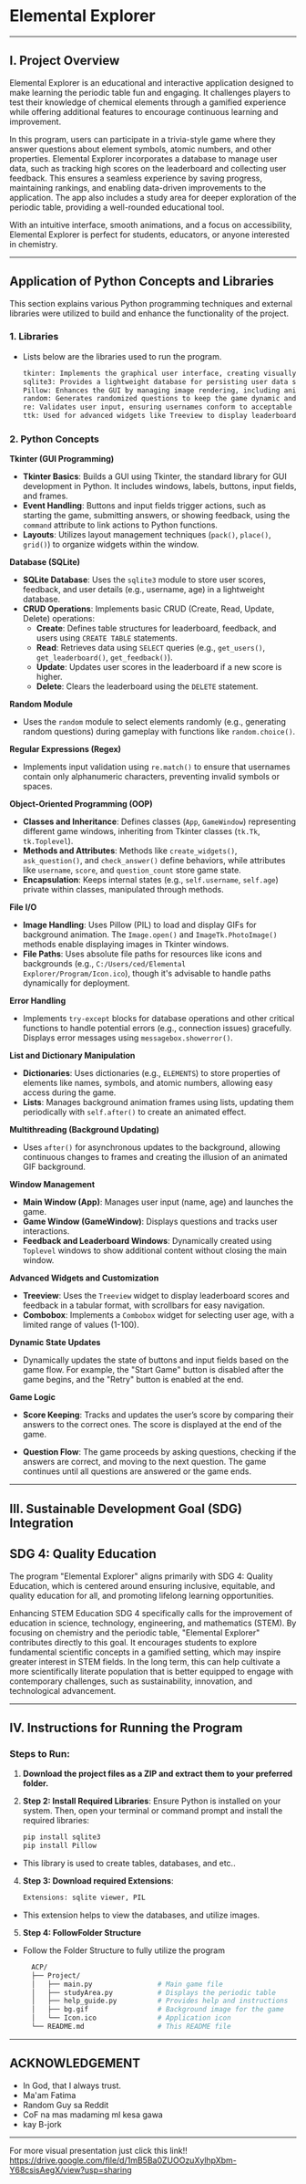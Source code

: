 # Elemental Explorer

---

## I. Project Overview

Elemental Explorer is an educational and interactive application designed to make learning the periodic table fun and engaging. It challenges players to test their knowledge of chemical elements through a gamified experience while offering additional features to encourage continuous learning and improvement.

In this program, users can participate in a trivia-style game where they answer questions about element symbols, atomic numbers, and other properties. Elemental Explorer incorporates a database to manage user data, such as tracking high scores on the leaderboard and collecting user feedback. This ensures a seamless experience by saving progress, maintaining rankings, and enabling data-driven improvements to the application. The app also includes a study area for deeper exploration of the periodic table, providing a well-rounded educational tool.

With an intuitive interface, smooth animations, and a focus on accessibility, Elemental Explorer is perfect for students, educators, or anyone interested in chemistry.

---

## Application of Python Concepts and Libraries

This section explains various Python programming techniques and external libraries were utilized to build and enhance the functionality of the project.

### 1. Libraries
   - Lists below are the libraries used to run the program.
      ```bash
      tkinter: Implements the graphical user interface, creating visually structured windows, buttons, labels, and other elements for the application.
      sqlite3: Provides a lightweight database for persisting user data such as scores and feedback.
      Pillow: Enhances the GUI by managing image rendering, including animated GIFs, ensuring a polished visual presentation.
      random: Generates randomized questions to keep the game dynamic and challenging.
      re: Validates user input, ensuring usernames conform to acceptable standards.
      ttk: Used for advanced widgets like Treeview to display leaderboard and feedback tables.
      
### 2. Python Concepts
**Tkinter (GUI Programming)**
   - **Tkinter Basics**: Builds a GUI using Tkinter, the standard library for GUI development in Python. It includes windows, labels, buttons, input fields, and frames.
   - **Event Handling**: Buttons and input fields trigger actions, such as starting the game, submitting answers, or showing feedback, using the `command` attribute to link actions to Python functions.
   - **Layouts**: Utilizes layout management techniques (`pack()`, `place()`, `grid()`) to organize widgets within the window.

**Database (SQLite)**
   - **SQLite Database**: Uses the `sqlite3` module to store user scores, feedback, and user details (e.g., username, age) in a lightweight database.
   - **CRUD Operations**: Implements basic CRUD (Create, Read, Update, Delete) operations:
     - **Create**: Defines table structures for leaderboard, feedback, and users using `CREATE TABLE` statements.
     - **Read**: Retrieves data using `SELECT` queries (e.g., `get_users()`, `get_leaderboard()`, `get_feedback()`).
     - **Update**: Updates user scores in the leaderboard if a new score is higher.
     - **Delete**: Clears the leaderboard using the `DELETE` statement.

**Random Module**
   - Uses the `random` module to select elements randomly (e.g., generating random questions) during gameplay with functions like `random.choice()`.

**Regular Expressions (Regex)**
   - Implements input validation using `re.match()` to ensure that usernames contain only alphanumeric characters, preventing invalid symbols or spaces.

**Object-Oriented Programming (OOP)**
   - **Classes and Inheritance**: Defines classes (`App`, `GameWindow`) representing different game windows, inheriting from Tkinter classes (`tk.Tk`, `tk.Toplevel`).
   - **Methods and Attributes**: Methods like `create_widgets()`, `ask_question()`, and `check_answer()` define behaviors, while attributes like `username`, `score`, and `question_count` store game state.
   - **Encapsulation**: Keeps internal states (e.g., `self.username`, `self.age`) private within classes, manipulated through methods.

**File I/O**
   - **Image Handling**: Uses Pillow (PIL) to load and display GIFs for background animation. The `Image.open()` and `ImageTk.PhotoImage()` methods enable displaying images in Tkinter windows.
   - **File Paths**: Uses absolute file paths for resources like icons and backgrounds (e.g., `C:/Users/ced/Elemental Explorer/Program/Icon.ico`), though it's advisable to handle paths dynamically for deployment.

**Error Handling**
   - Implements `try-except` blocks for database operations and other critical functions to handle potential errors (e.g., connection issues) gracefully. Displays error messages using `messagebox.showerror()`.

**List and Dictionary Manipulation**
   - **Dictionaries**: Uses dictionaries (e.g., `ELEMENTS`) to store properties of elements like names, symbols, and atomic numbers, allowing easy access during the game.
   - **Lists**: Manages background animation frames using lists, updating them periodically with `self.after()` to create an animated effect.

**Multithreading (Background Updating)**
   - Uses `after()` for asynchronous updates to the background, allowing continuous changes to frames and creating the illusion of an animated GIF background.

**Window Management**
   - **Main Window (App)**: Manages user input (name, age) and launches the game.
   - **Game Window (GameWindow)**: Displays questions and tracks user interactions.
   - **Feedback and Leaderboard Windows**: Dynamically created using `Toplevel` windows to show additional content without closing the main window.

**Advanced Widgets and Customization**
   - **Treeview**: Uses the `Treeview` widget to display leaderboard scores and feedback in a tabular format, with scrollbars for easy navigation.
   - **Combobox**: Implements a `Combobox` widget for selecting user age, with a limited range of values (1-100).

**Dynamic State Updates**
   - Dynamically updates the state of buttons and input fields based on the game flow. For example, the "Start Game" button is disabled after the game begins, and the "Retry" button is enabled at the end.

**Game Logic**
   - **Score Keeping**: Tracks and updates the user’s score by comparing their answers to the correct ones. The score is displayed at the end of the game.
   
   - **Question Flow**: The game proceeds by asking questions, checking if the answers are correct, and moving to the next question. The game continues until all questions are answered or the game ends.

---

## III. Sustainable Development Goal (SDG) Integration

## SDG 4: Quality Education

The program "Elemental Explorer" aligns primarily with SDG 4: Quality Education, which is centered around ensuring inclusive, equitable, and quality education for all, and promoting lifelong learning opportunities.

Enhancing STEM Education SDG 4 specifically calls for the improvement of education in science, technology, engineering, and mathematics (STEM). By focusing on chemistry and the periodic table, "Elemental Explorer" contributes directly to this goal. It encourages students to explore fundamental scientific concepts in a gamified setting, which may inspire greater interest in STEM fields. In the long term, this can help cultivate a more scientifically literate population that is better equipped to engage with contemporary challenges, such as sustainability, innovation, and technological advancement.

---

## IV. Instructions for Running the Program

### Steps to Run:

1. **Download the project files as a ZIP and extract them to your preferred folder.**

2. **Step 2: Install Required Libraries**:
Ensure Python is installed on your system. Then, open your terminal or command prompt and install the required libraries:
   ```bash
   pip install sqlite3
   pip install Pillow
- This library is used to create tables, databases, and etc..

4. **Step 3: Download required Extensions**:
   ```bash
   Extensions: sqlite viewer, PIL
- This extension helps to view the databases, and utilize images.

5. **Step 4: FollowFolder Structure**

- Follow the Folder Structure to fully utilize the program
  ```bash
    ACP/
    ├── Project/
    │   ├── main.py                # Main game file
    │   ├── studyArea.py           # Displays the periodic table
    │   ├── help_guide.py          # Provides help and instructions
    │   ├── bg.gif                 # Background image for the game
    │   └── Icon.ico               # Application icon
    └── README.md                  # This README file

---

## ACKNOWLEDGEMENT

- In God, that I always trust.
- Ma'am Fatima
- Random Guy sa Reddit
- CoF na mas madaming ml kesa gawa
- kay B-jork

---

For more visual presentation just click this link!! https://drive.google.com/file/d/1mB5Ba0ZUOOzuXylhpXbm-Y68csisAegX/view?usp=sharing





  
